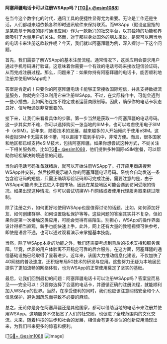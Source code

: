 **阿塞拜疆电话卡可以注册WSApp吗？[[TG💪+ @esim1088](https://t.me/s/esim1088)]**

在当今这个数字化的时代，通讯工具的便捷性显得尤为重要。无论是工作还是生活，人们都越来越依赖各种即时通讯软件来保持联系。而WSApp（假设这里指的是某款基于网络的即时通讯应用）作为一款新兴的社交平台，以其独特的功能和界面吸引了大量用户的关注。然而，对于那些身处国外的朋友来说，是否可以用当地的电话卡来注册这款软件呢？今天，我们就以阿塞拜疆为例，深入探讨一下这个问题。

首先，我们需要了解WSApp的基本注册流程。通常情况下，这类应用会要求用户通过手机号码进行验证。这意味着你需要一个有效的电话号码来接收短信验证码，从而完成注册过程。那么，问题来了：如果你持有阿塞拜疆的电话卡，能否顺利地注册并使用WSApp呢？

答案是肯定的！只要你的阿塞拜疆电话卡能够正常接收国际短信，并且支持数据流量服务，你就完全可以利用它来注册WSApp。不过，在实际操作中，可能会遇到一些小插曲，比如网络连接不稳定或者运营商限制等。因此，确保你的电话卡状态良好、信号畅通是非常重要的。

接下来，让我们来看看具体的步骤。第一步当然是获取一个阿塞拜疆的电话号码。这一步其实并不难，你可以选择购买一张当地的SIM卡，也可以考虑使用电子SIM卡（eSIM）。近年来，随着技术的发展，越来越多的人开始倾向于使用eSIM。这种虚拟SIM卡无需实体卡槽，可以直接下载到手机中，非常方便。而且，很多国家和地区都已经支持eSIM技术，包括阿塞拜疆。如果你想尝试这种方式，不妨关注一下相关服务商，比如[TG💪+ @esim1088](https://t.me/s/esim1088)，他们提供多种国际eSIM套餐，可以帮助你轻松解决跨境通信的问题。

当你的电话号码准备就绪后，就可以开始注册WSApp了。打开应用商店搜索WSApp并安装，然后按照提示输入你的阿塞拜疆电话号码。系统会自动发送一条包含验证码的短信，只需正确填写验证码即可完成注册。需要注意的是，由于WSApp可能尚未正式进入中国市场，因此在某些地区可能会遇到访问受限的情况。如果出现这种情况，你可以尝试切换Wi-Fi网络或者使用代理服务器来绕过限制。

除了注册之外，如何更好地使用WSApp也是值得讨论的话题。比如，如何添加好友、如何创建群聊、如何设置隐私保护等等。这些问题的答案其实并不复杂，但如果你是第一次接触这类应用，可能会觉得有些陌生。别担心，WSApp的操作界面设计得相当直观，新手也能快速上手。此外，网上还有大量的教程视频可供参考，即使是语言不通，也可以通过观看演示来掌握基本技能。

当然，除了WSApp本身的功能之外，我们还需要考虑到背后的技术支持和服务保障。毕竟，优质的用户体验离不开稳定可靠的后台服务。在这方面，阿塞拜疆的通信基础设施已经取得了显著进步。近年来，该国大力推动信息化建设，不仅加快了4G网络的普及速度，还积极布局5G技术的研发与应用。这些努力无疑为本地居民提供了更加流畅的网络体验，也为WSApp的正常使用奠定了坚实的基础。

最后，让我们回到最初的问题：阿塞拜疆电话卡可以注册WSApp吗？答案显而易见——完全可以！只要你选择了合适的电话卡，并遵循正确的注册流程，就能顺利加入WSApp的世界。当然，在享受便利的同时，我们也应该注意网络安全和个人信息保护，避免因疏忽而导致不必要的麻烦。

总之，无论你是身在阿塞拜疆还是其他国家，都可以借助当地的电话卡来注册并使用WSApp。这项服务不仅拓宽了人们的社交圈，也促进了全球范围内的文化交流。未来，随着科技的进步和社会的发展，相信会有更多类似的创新应用涌现出来，为我们带来更多的惊喜和便利。

[[TG💪+ @esim1088](https://t.me/s/esim1088) ![Image](https://i.postimg.cc/4NQfJmqS/Snipaste-2025-05-13-00-14-12.png)]